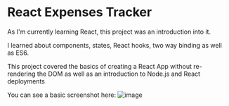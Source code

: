 # React Expenses Tracker

As I'm currently learning React, this project was an introduction into it.

I learned about components, states, React hooks, two way binding as well as ES6.

This project covered the basics of creating a React App without re-rendering the DOM as well as an introduction to Node.js and React deployments

You can see a basic screenshot here: 
![image](https://user-images.githubusercontent.com/15236959/138609330-30fc98ab-5c4e-4dfe-9c14-9e4a4ae6af07.png)

